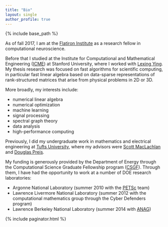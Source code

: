 ```yaml
---
title: "Bio"
layout: single
author_profile: true
---
```


{% include base_path %}

As of fall 2017, I am at the [Flatiron Institute](https://www.simonsfoundation.org/flatiron-institute/) as a research fellow in computational neuroscience.

Before that I studied at the Institute for Computational and Mathematical Engineering ([ICME](https://icme.stanford.edu/)) at Stanford University, where I worked with [Lexing Ying](http://math.stanford.edu/~lexing/).  My thesis research was focused on fast algorithms for scientific computing, in particular fast linear algebra based on data-sparse representations of rank-structured matrices that arise from physical problems in 2D or 3D.

More broadly, my interests include:

- numerical linear algebra
- numerical optimization
- machine learning
- signal processing
- spectral graph theory
- data analysis
- high-performance computing

Previously, I did my undergraduate work in mathematics and electrical engineering at [Tufts University](http://www.tufts.edu/), where my advisors were [Scott MacLachlan](http://www.math.mun.ca/~smaclachlan/) and [Douglas Preis](http://engineering.tufts.edu/ece/people/preis.htm).

My funding is generously provided by the Department of Energy through the Computational Science Graduate Fellowship program ([CSGF](http://www.krellinst.org/csgf/)).  Through them, I have had the opportunity to work at a number of DOE research laboratories:

- Argonne National Laboratory (summer 2010 with the [PETSc](http://www.mcs.anl.gov/petsc/) team)
- Lawrence Livermore National Laboratory (summer 2012 with the computational mathematics group through the Cyber Defenders program)
- Lawrence Berkeley National Laboratory (summer 2014 with [ANAG](http://crd.lbl.gov/departments/applied-mathematics/ANAG/))


{% include paginator.html %}
